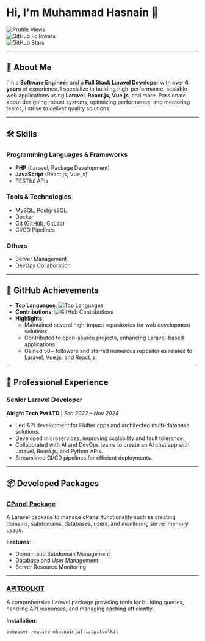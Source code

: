 # Hi, I'm Muhammad Hasnain 👋  

![Profile Views](https://komarev.com/ghpvc/?username=MHasnainJafri&color=blue)  
![GitHub Followers](https://img.shields.io/github/followers/MHasnainJafri?style=social)  
![GitHub Stars](https://img.shields.io/github/stars/MHasnainJafri?style=social)  

---

## 🚀 About Me  

I'm a **Software Engineer** and a **Full Stack Laravel Developer** with over **4 years** of experience. I specialize in building high-performance, scalable web applications using **Laravel**, **React.js**, **Vue.js**, and more. Passionate about designing robust systems, optimizing performance, and mentoring teams, I strive to deliver quality solutions.

---

## 🛠️ Skills  

### Programming Languages & Frameworks  
- **PHP** (Laravel, Package Development)  
- **JavaScript** (React.js, Vue.js)  
- RESTful APIs  

### Tools & Technologies  
- MySQL, PostgreSQL  
- Docker  
- Git (GitHub, GitLab)  
- CI/CD Pipelines  

### Others  
- Server Management  
- DevOps Collaboration  

---

## 🌟 GitHub Achievements  

- **Top Languages**: ![Top Languages](https://github-readme-stats.vercel.app/api/top-langs/?username=MHasnainJafri&layout=compact&theme=dark)  
- **Contributions**: ![GitHub Contributions](https://github-readme-streak-stats.herokuapp.com/?user=MHasnainJafri&theme=dark)  
- **Highlights**:  
  - Maintained several high-impact repositories for web development solutions.  
  - Contributed to open-source projects, enhancing Laravel-based applications.  
  - Gained 50+ followers and starred numerous repositories related to Laravel, Vue.js, and React.js.  

---

## 💼 Professional Experience  

### **Senior Laravel Developer**  
**Alright Tech Pvt LTD** | *Feb 2022 – Nov 2024*  
- Led API development for Flutter apps and architected multi-database solutions.  
- Developed microservices, improving scalability and fault tolerance.  
- Collaborated with AI and DevOps teams to create an AI chat app with Laravel, React.js, and Python APIs.  
- Streamlined CI/CD pipelines for efficient deployments.  

---

## 📦 Developed Packages  

### **[CPanel Package](https://github.com/MHasnainJafri/cpanel)**  

A Laravel package to manage cPanel functionality such as creating domains, subdomains, databases, users, and monitoring server memory usage.  

**Features**:  
- Domain and Subdomain Management  
- Database and User Management  
- Server Resource Monitoring  

---

### **[APITOOLKIT](https://github.com/MHasnainJafri/APITOOLKIT)**  

A comprehensive Laravel package providing tools for building queries, handling API responses, and managing caching efficiently.  

**Installation**:  
```bash  
composer require mhasnainjafri/apitoolkit  

